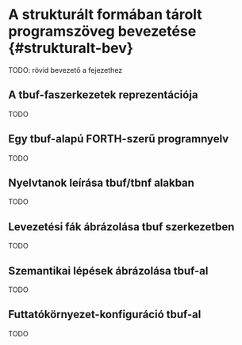 A strukturált formában tárolt programszöveg bevezetése {#strukturalt-bev}
======================================================

TODO: rövid bevezető a fejezethez

A tbuf-faszerkezetek reprezentációja
------------------------------------

TODO

Egy tbuf-alapú FORTH-szerű programnyelv
---------------------------------------

TODO

Nyelvtanok leírása tbuf/tbnf alakban
------------------------------------

TODO

Levezetési fák ábrázolása tbuf szerkezetben
-------------------------------------------

TODO

Szemantikai lépések ábrázolása tbuf-al
--------------------------------------

TODO

Futtatókörnyezet-konfiguráció tbuf-al
-------------------------------------

TODO

